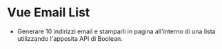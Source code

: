# Vue Email List

- Generare 10 indirizzi email e stamparli in pagina all'interno di una lista utilizzando l'apposita API di Boolean.
